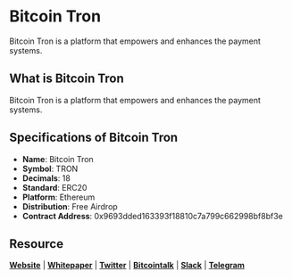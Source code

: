 # Bitcoin Tron
Bitcoin Tron is a platform that empowers and enhances the payment systems.

## What is Bitcoin Tron
Bitcoin Tron is a platform that empowers and enhances the payment systems.

## Specifications of Bitcoin Tron
* **Name**: Bitcoin Tron
* **Symbol**: TRON
* **Decimals**: 18
* **Standard**: ERC20 
* **Platform**: Ethereum
* **Distribution**: Free Airdrop
* **Contract Address**: 0x9693dded163393f18810c7a799c662998bf8bf3e
## Resource
**[Website](https://bitcointron.org)** | **[Whitepaper](https://bitcointron.org/whitepaper.pdf)** | **[Twitter](https://twitter.com/BitcoinTron)**  | **[Bitcointalk](https://bitcointalk.org)** | **[Slack](https://bitcointron.slack.com)** | **[Telegram](https://t.me/joinchat/HFuYDk_0lbQyE3y1x8QcOA)**
